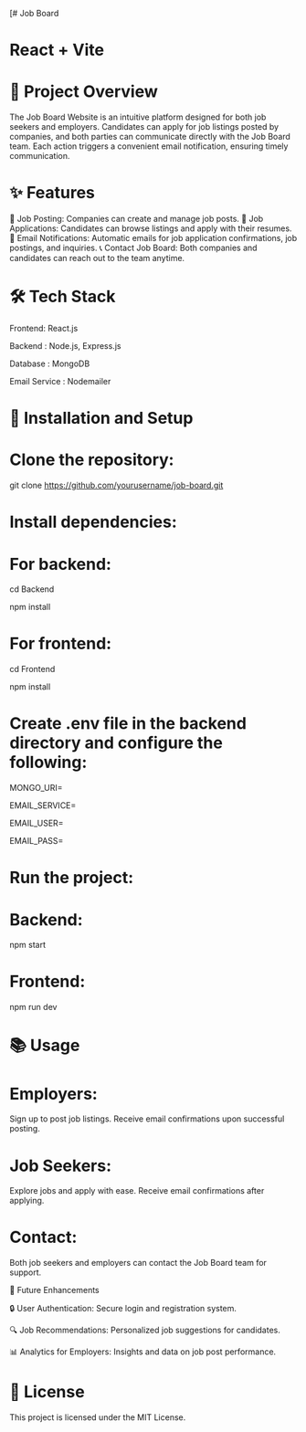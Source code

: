 [# Job Board

# React + Vite


# 🚀 Project Overview
The Job Board Website is an intuitive platform designed for both job seekers and employers. Candidates can apply for job listings posted by companies, and both parties can communicate directly with the Job Board team. Each action triggers a convenient email notification, ensuring timely communication.

# ✨ Features
📝 Job Posting: Companies can create and manage job posts.
📄 Job Applications: Candidates can browse listings and apply with their resumes.
📧 Email Notifications: Automatic emails for job application confirmations, job postings, and inquiries.
📞 Contact Job Board: Both companies and candidates can reach out to the team anytime.
# 🛠 Tech Stack
Frontend:  React.js

Backend : Node.js, Express.js	

Database : MongoDB

Email Service : Nodemailer
		
# 🚧 Installation and Setup
# Clone the repository:


git clone https://github.com/yourusername/job-board.git
# Install dependencies:

# For backend:


cd Backend

npm install

# For frontend:


cd Frontend

npm install
# Create .env file in the backend directory and configure the following:

MONGO_URI=<your-mongodb-connection-string>

EMAIL_SERVICE=<your-email-service>

EMAIL_USER=<your-email-username>

EMAIL_PASS=<your-email-password>

# Run the project:

# Backend:


npm start

# Frontend:



npm run dev
# 📚 Usage
# Employers:

Sign up to post job listings.
Receive email confirmations upon successful posting.
# Job Seekers:

Explore jobs and apply with ease.
Receive email confirmations after applying.
# Contact:

Both job seekers and employers can contact the Job Board team for support.

🎯 Future Enhancements

🔒 User Authentication: Secure login and registration system.

🔍 Job Recommendations: Personalized job suggestions for candidates.

📊 Analytics for Employers: Insights and data on job post performance.

# 📜 License
This project is licensed under the MIT License.



